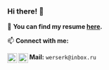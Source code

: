 ### Hi there! 👋
:dart: **You can find my resume [here](https://drive.google.com/file/d/1C7BC2EOmkdx6q5sqXyXBRhIA-vkan8Bd/view?usp=sharing).**

📫 **Connect with me:** 

[<img align="left" width="22px" src="https://drive.google.com/uc?export=view&id=145dCXOHq-mMX6Xno4qMt7AsF4jQ9sKGJ"/>][telegram]
[<img align="left" width="22px" src="https://drive.google.com/uc?export=view&id=18rNUe4E42zgQiXgW_v9qcTZtrU02dqAw"/>][discord]

 **Mail:** `werserk@inbox.ru`

[telegram]: https://t.me/werserk
[discord]: https://discord.com/users/werserk#1344
